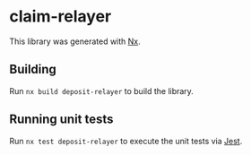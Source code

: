 # claim-relayer

This library was generated with [Nx](https://nx.dev).

## Building

Run `nx build deposit-relayer` to build the library.

## Running unit tests

Run `nx test deposit-relayer` to execute the unit tests via [Jest](https://jestjs.io).
